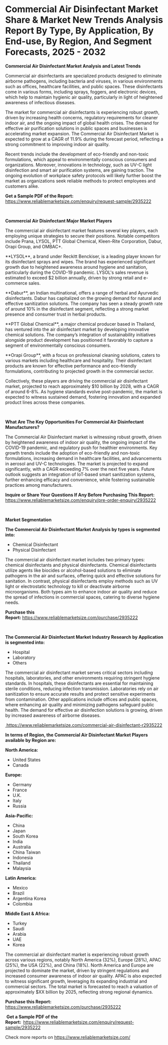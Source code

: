 <p><h1>Commercial Air Disinfectant Market Share & Market New Trends Analysis Report By Type, By Application, By End-use, By Region, And Segment Forecasts, 2025 - 2032</h1></p><p><strong>Commercial Air Disinfectant Market Analysis and Latest Trends</strong></p>
<p><p>Commercial air disinfectants are specialized products designed to eliminate airborne pathogens, including bacteria and viruses, in various environments such as offices, healthcare facilities, and public spaces. These disinfectants come in various forms, including sprays, foggers, and electronic devices, which help to maintain hygienic air quality, particularly in light of heightened awareness of infectious diseases. </p><p>The market for commercial air disinfectants is experiencing robust growth, driven by increasing health concerns, regulatory requirements for cleaner indoor air, and the ongoing impact of global health crises. The demand for effective air purification solutions in public spaces and businesses is accelerating market expansion. The Commercial Air Disinfectant Market is expected to grow at a CAGR of 11.9% during the forecast period, reflecting a strong commitment to improving indoor air quality. </p><p>Recent trends include the development of eco-friendly and non-toxic formulations, which appeal to environmentally conscious consumers and organizations. Moreover, innovations in technology, such as UV-C light disinfection and smart air purification systems, are gaining traction. The ongoing evolution of workplace safety protocols will likely further boost the market as organizations seek reliable methods to protect employees and customers alike.</p></p>
<p><strong>Get a Sample PDF of the Report:&nbsp;</strong> <a href="https://www.reliablemarketsize.com/enquiry/request-sample/2935222?utm_campaign=2995&utm_medium=2&utm_source=Github&utm_content=ia&utm_term=14032025&utm_id=commercial-air-disinfectant">https://www.reliablemarketsize.com/enquiry/request-sample/2935222</a></p>
<p>&nbsp;</p>
<p><strong>Commercial Air Disinfectant Major Market Players</strong></p>
<p><p>The commercial air disinfectant market features several key players, each employing unique strategies to secure their positions. Notable competitors include Prana, LYSOL, PTT Global Chemical, Kleen-Rite Corporation, Dabur, Orapi Group, and OMBAC+.</p><p>**LYSOL**, a brand under Reckitt Benckiser, is a leading player known for its disinfectant sprays and wipes. The brand has experienced significant growth due to heightened awareness around hygiene and sanitation, particularly during the COVID-19 pandemic. LYSOL's sales revenue is estimated to exceed $2 billion annually, driven by strong retail and e-commerce sales.</p><p>**Dabur**, an Indian multinational, offers a range of herbal and Ayurvedic disinfectants. Dabur has capitalized on the growing demand for natural and effective sanitization solutions. The company has seen a steady growth rate of around 10% in the disinfectant segment, reflecting a strong market presence and consumer trust in herbal products.</p><p>**PTT Global Chemical**, a major chemical producer based in Thailand, has ventured into the air disinfectant market by developing innovative chemical solutions. The company’s integration of sustainability initiatives alongside product development has positioned it favorably to capture a segment of environmentally conscious consumers. </p><p>**Orapi Group**, with a focus on professional cleaning solutions, caters to various markets including healthcare and hospitality. Their disinfectant products are known for effective performance and eco-friendly formulations, contributing to projected growth in the commercial sector.</p><p>Collectively, these players are driving the commercial air disinfectant market, projected to reach approximately $10 billion by 2028, with a CAGR of around 6-8%. As hygiene standards evolve post-pandemic, the market is expected to witness sustained demand, fostering innovation and expanded product lines across these companies.</p></p>
<p>&nbsp;</p>
<p><strong>What Are The Key Opportunities For Commercial Air Disinfectant Manufacturers?</strong></p>
<p><p>The Commercial Air Disinfectant market is witnessing robust growth, driven by heightened awareness of indoor air quality, the ongoing impact of the COVID-19 pandemic, and regulatory push for healthier environments. Key growth trends include the adoption of eco-friendly and non-toxic formulations, increasing demand in healthcare facilities, and advancements in aerosol and UV-C technologies. The market is projected to expand significantly, with a CAGR exceeding 7% over the next five years. Future outlook suggests an integration of IoT-based smart sanitization systems, further enhancing efficacy and convenience, while fostering sustainable practices among manufacturers.</p></p>
<p><strong>Inquire or Share Your Questions If Any Before Purchasing This Report:</strong> <a href="https://www.reliablemarketsize.com/enquiry/pre-order-enquiry/2935222?utm_campaign=2995&utm_medium=2&utm_source=Github&utm_content=ia&utm_term=14032025&utm_id=commercial-air-disinfectant">https://www.reliablemarketsize.com/enquiry/pre-order-enquiry/2935222</a></p>
<p>&nbsp;</p>
<p><strong>Market Segmentation</strong></p>
<p><strong>The Commercial Air Disinfectant Market Analysis by types is segmented into:</strong></p>
<p><ul><li>Chemical Disinfectant</li><li>Physical Disinfectant</li></ul></p>
<p><p>The commercial air disinfectant market includes two primary types: chemical disinfectants and physical disinfectants. Chemical disinfectants utilize agents like biocides or alcohol-based solutions to eliminate pathogens in the air and surfaces, offering quick and effective solutions for sanitation. In contrast, physical disinfectants employ methods such as UV light or electrostatic technology to kill or deactivate airborne microorganisms. Both types aim to enhance indoor air quality and reduce the spread of infections in commercial spaces, catering to diverse hygiene needs.</p></p>
<p><strong>Purchase this Report:&nbsp;</strong><a href="https://www.reliablemarketsize.com/purchase/2935222?utm_campaign=2995&utm_medium=2&utm_source=Github&utm_content=ia&utm_term=14032025&utm_id=commercial-air-disinfectant">https://www.reliablemarketsize.com/purchase/2935222</a></p>
<p>&nbsp;</p>
<p><strong>The Commercial Air Disinfectant Market Industry Research by Application is segmented into:</strong></p>
<p><ul><li>Hospital</li><li>Laboratory</li><li>Others</li></ul></p>
<p><p>The commercial air disinfectant market serves critical sectors including hospitals, laboratories, and other environments requiring stringent hygiene standards. In hospitals, these disinfectants are essential for maintaining sterile conditions, reducing infection transmission. Laboratories rely on air sanitization to ensure accurate results and protect sensitive experiments from contamination. Other applications include offices and public spaces, where enhancing air quality and minimizing pathogens safeguard public health. The demand for effective air disinfection solutions is growing, driven by increased awareness of airborne diseases.</p></p>
<p><a href="https://www.reliablemarketsize.com/commercial-air-disinfectant-r2935222?utm_campaign=2995&utm_medium=2&utm_source=Github&utm_content=ia&utm_term=14032025&utm_id=commercial-air-disinfectant">&nbsp;https://www.reliablemarketsize.com/commercial-air-disinfectant-r2935222</a></p>
<p><strong>In terms of Region, the Commercial Air Disinfectant Market Players available by Region are:</strong></p>
<p>
    <p> <strong> North America: </strong>
        <ul>
            <li>United States</li>
            <li>Canada</li>
        </ul>
        </p> 
    <p> <strong> Europe: </strong>
        <ul>
            <li>Germany</li>
            <li>France</li>
            <li>U.K.</li>
            <li>Italy</li>
            <li>Russia</li>
        </ul>
        </p> 
    <p> <strong> Asia-Pacific: </strong>
        <ul>
            <li>China</li>
            <li>Japan</li>
            <li>South Korea</li>
            <li>India</li>
            <li>Australia</li>
            <li>China Taiwan</li>
            <li>Indonesia</li>
            <li>Thailand</li>
            <li>Malaysia</li>
        </ul>
        </p> 
    <p> <strong> Latin America: </strong>
        <ul>
            <li>Mexico</li>
            <li>Brazil</li>
            <li>Argentina Korea</li>
            <li>Colombia</li>
        </ul>
        </p> 
    <p> <strong> Middle East & Africa: </strong>
        <ul>
            <li>Turkey</li>
            <li>Saudi</li>
            <li>Arabia</li>
            <li>UAE</li>
            <li>Korea</li>
        </ul>
    </p>
    </p>
<p><p>The commercial air disinfectant market is experiencing robust growth across various regions, notably North America (32%), Europe (28%), APAC (25%), the USA (22%), and China (18%). North America and Europe are projected to dominate the market, driven by stringent regulations and increased consumer awareness of indoor air quality. APAC is also expected to witness significant growth, leveraging its expanding industrial and commercial sectors. The total market is forecasted to reach a valuation of approximately $XX billion by 2025, reflecting strong regional dynamics.</p></p>
<p><strong>Purchase this Report: </strong><a href="https://www.reliablemarketsize.com/purchase/2935222?utm_campaign=2995&utm_medium=2&utm_source=Github&utm_content=ia&utm_term=14032025&utm_id=commercial-air-disinfectant">https://www.reliablemarketsize.com/purchase/2935222</a></p>
<p>&nbsp;<strong>Get a Sample PDF of the Report:&nbsp;&nbsp;</strong><a href="https://www.reliablemarketsize.com/enquiry/request-sample/2935222?utm_campaign=2995&utm_medium=2&utm_source=Github&utm_content=ia&utm_term=14032025&utm_id=commercial-air-disinfectant">https://www.reliablemarketsize.com/enquiry/request-sample/2935222</a></p>
<p><strong></strong></p>
<p>Check more reports on <a href="https://www.reliablemarketsize.com/?utm_campaign=2995&utm_medium=2&utm_source=Github&utm_content=ia&utm_term=14032025&utm_id=commercial-air-disinfectant">https://www.reliablemarketsize.com/</a></p>